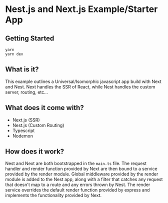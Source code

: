 # Nest.js and Next.js Example/Starter App

## Getting Started

```
yarn
yarn dev
```

## What is it?

This example outlines a Universal/Isomorphic javascript app build with Next and Nest.  Next
handles the SSR of React, while Nest handles the custom server, routing, etc...

## What does it come with?

- Next.js (SSR)
- Nest.js (Custom Routing)
- Typescript
- Nodemon

## How does it work?

Nest and Next are both bootstrapped in the `main.ts` file.  The request handler and render function
provided by Next are then bound to a service provided by the render module.  Global middleware provided
by the render module is added to the Nest app, along with a filter that catches any request that
doesn't map to a route and any errors thrown by Nest.  The render service overrides the default 
render function provided by express and implements the functionality provided by Next.